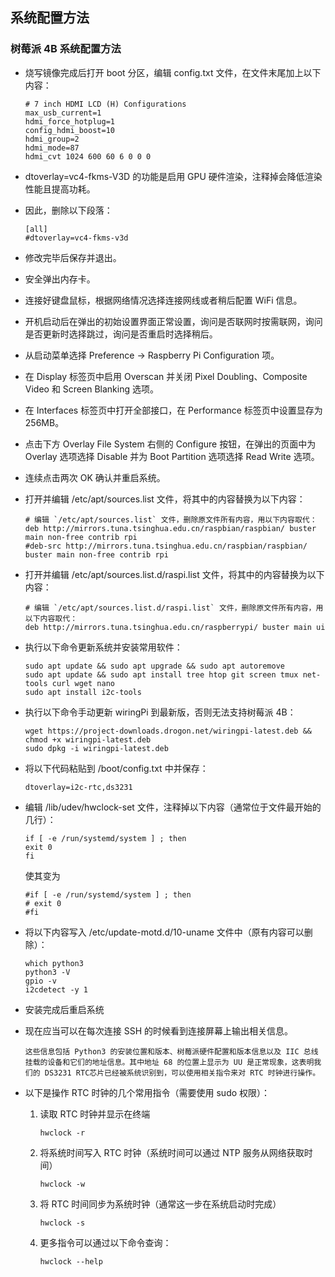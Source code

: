 ## 系统配置方法

### 树莓派 4B 系统配置方法

- 烧写镜像完成后打开 boot 分区，编辑 config.txt 文件，在文件末尾加上以下内容：

    ```
    # 7 inch HDMI LCD (H) Configurations
    max_usb_current=1
    hdmi_force_hotplug=1 
    config_hdmi_boost=10
    hdmi_group=2 
    hdmi_mode=87 
    hdmi_cvt 1024 600 60 6 0 0 0
    ```

- dtoverlay=vc4-fkms-V3D 的功能是启用 GPU 硬件渲染，注释掉会降低渲染性能且提高功耗。

- 因此，删除以下段落：

    ```
    [all]
    #dtoverlay=vc4-fkms-v3d
    ```

- 修改完毕后保存并退出。

- 安全弹出内存卡。

- 连接好键盘鼠标，根据网络情况选择连接网线或者稍后配置 WiFi 信息。

- 开机启动后在弹出的初始设置界面正常设置，询问是否联网时按需联网，询问是否更新时选择跳过，询问是否重启时选择稍后。

- 从启动菜单选择 Preference -> Raspberry Pi Configuration 项。

- 在 Display 标签页中启用 Overscan 并关闭 Pixel Doubling、Composite Video 和 Screen Blanking 选项。

- 在 Interfaces 标签页中打开全部接口，在 Performance 标签页中设置显存为256MB。

- 点击下方 Overlay File System 右侧的 Configure 按钮，在弹出的页面中为 Overlay 选项选择 Disable 并为 Boot Partition 选项选择 Read Write 选项。

- 连续点击两次 OK 确认并重启系统。

- 打开并编辑 /etc/apt/sources.list 文件，将其中的内容替换为以下内容：

    ```
    # 编辑 `/etc/apt/sources.list` 文件，删除原文件所有内容，用以下内容取代：
    deb http://mirrors.tuna.tsinghua.edu.cn/raspbian/raspbian/ buster main non-free contrib rpi
    #deb-src http://mirrors.tuna.tsinghua.edu.cn/raspbian/raspbian/ buster main non-free contrib rpi
    ```

- 打开并编辑 /etc/apt/sources.list.d/raspi.list 文件，将其中的内容替换为以下内容：

    ```
    # 编辑 `/etc/apt/sources.list.d/raspi.list` 文件，删除原文件所有内容，用以下内容取代：
    deb http://mirrors.tuna.tsinghua.edu.cn/raspberrypi/ buster main ui
    ```

- 执行以下命令更新系统并安装常用软件：

    ```
    sudo apt update && sudo apt upgrade && sudo apt autoremove
    sudo apt update && sudo apt install tree htop git screen tmux net-tools curl wget nano 
    sudo apt install i2c-tools
    ```

- 执行以下命令手动更新 wiringPi 到最新版，否则无法支持树莓派 4B：

    ```
    wget https://project-downloads.drogon.net/wiringpi-latest.deb && chmod +x wiringpi-latest.deb
    sudo dpkg -i wiringpi-latest.deb
    ```

- 将以下代码粘贴到 /boot/config.txt 中并保存：

    ```
    dtoverlay=i2c-rtc,ds3231
    ```

- 编辑 /lib/udev/hwclock-set 文件，注释掉以下内容（通常位于文件最开始的几行）：

    ```
    if [ -e /run/systemd/system ] ; then
    exit 0
    fi
    ```

    使其变为

    ```
    #if [ -e /run/systemd/system ] ; then
    # exit 0
    #fi
    ```

- 将以下内容写入 /etc/update-motd.d/10-uname 文件中（原有内容可以删除）：

    ```
    which python3
    python3 -V
    gpio -v
    i2cdetect -y 1
    ```

- 安装完成后重启系统

- 现在应当可以在每次连接 SSH 的时候看到连接屏幕上输出相关信息。
    
    ```
    这些信息包括 Python3 的安装位置和版本、树莓派硬件配置和版本信息以及 IIC 总线挂载的设备和它们的地址信息。其中地址 68 的位置上显示为 UU 是正常现象，这表明我们的 DS3231 RTC芯片已经被系统识别到，可以使用相关指令来对 RTC 时钟进行操作。
    ```

- 以下是操作 RTC 时钟的几个常用指令（需要使用 sudo 权限）：
    
    1. 读取 RTC 时钟并显示在终端

        ```
        hwclock -r
        ```

    2. 将系统时间写入 RTC 时钟（系统时间可以通过 NTP 服务从网络获取时间）

        ```
        hwclock -w
        ```

    3. 将 RTC 时间同步为系统时钟（通常这一步在系统启动时完成）

        ```
        hwclock -s
        ```

    4. 更多指令可以通过以下命令查询：
    
        ```
        hwclock --help
        ```
